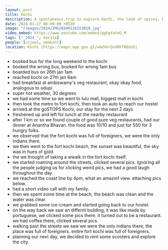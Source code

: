 ```yaml
---
layout: post
title: Kochi
description: A spontaneous trip to explore Kochi, the land of spices, backwaters, and Kathakali. Sky in hues of gold during a breathtaking sunset at Fort Kochi beach. 🌅
date: 2024-01-27 06:00:00 +0530
image: "/images/2024/IMG20240126153018.jpg"
video_embed: https://www.youtube.com/embed/gghgYaYeG_M
tags: ["_2024_", kerala]
people: [ujjwal, umakant]
location: Kochi [https://maps.app.goo.gl/wAdVkrQvXNYTR8ds5]
---
```


- booked bus for the long weekend to the kochi
- booked the wrong bus, booked for wrong 1am bus
- boarded bus on 26th jan 1am
- reached kochi on 27th jan 6am
- had breakfast at ambiswamy's veg restaurant, okay okay food, analogous to udupi
- super hot weather, 30 degrees
- we had some time so we went to lulu mall, biggest mall in kochi
- then took the metro to fort kochi, then took an auto to reach our hostel
- arrived at the goSTOPS Kochi, our stay for the next 2 days
- freshened up and left for lunch at the nearby restaurant
- after 1 km or so we found couple of good pure veg restaurants, had our dinner at Anantha Bhavan. the food was 10/10 and just for 550 for 3 hungry folks.
- we observed that the fort kochi was full of foreigners, we were the only indians there.
- we then went to the fort kochi beach, the sunset was beautiful, the sky was in hues of gold.
- the we thought of taking a wwalk in the fort kochi itself.
- we started roaming around the streets, clicked several pics. Ignoring all the people judging us for clicking weird pics, we had a good laugh throughout the day.
- we reached the coast line by 4pm, what an amazinf view. attaching pics below.
- had a short video call with my family.
- then we spent some time at the beach, the beach was clean and the water was clear.
- we grabbed some ice-cream and started going back to our hostel.
- on the way back we saw an differnt building, it was like made by portuguese, we clicked some pics there. it turned out to be a restaurant. we had coffee there, clicked several pics.
- walking past the streets we saw we were the only indians there, the place was full of foreigners. entire fort kochi was full of foreigners.
- planning our next day, we decided to rent some scooters and explore the city.

